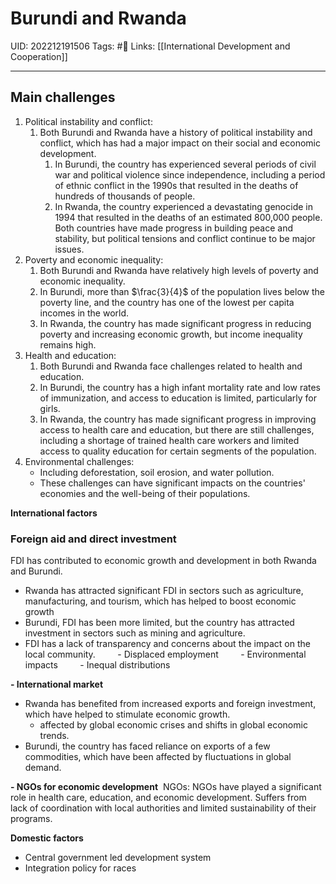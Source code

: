 # Burundi and Rwanda
UID: 202212191506
Tags: #🌱 
Links: [[International Development and Cooperation]]

----
## Main challenges
1. Political instability and conflict: 
	1. Both Burundi and Rwanda have a history of political instability and conflict, which has had a major impact on their social and economic development. 
		1. In Burundi, the country has experienced several periods of civil war and political violence since independence, including a period of ethnic conflict in the 1990s that resulted in the deaths of hundreds of thousands of people. 
		2. In Rwanda, the country experienced a devastating genocide in 1994 that resulted in the deaths of an estimated 800,000 people. Both countries have made progress in building peace and stability, but political tensions and conflict continue to be major issues.
2. Poverty and economic inequality: 
	1. Both Burundi and Rwanda have relatively high levels of poverty and economic inequality. 
	2. In Burundi, more than $\frac{3}{4}$ of the population lives below the poverty line, and the country has one of the lowest per capita incomes in the world. 
	3. In Rwanda, the country has made significant progress in reducing poverty and increasing economic growth, but income inequality remains high.
3. Health and education: 
	1. Both Burundi and Rwanda face challenges related to health and education. 
	2. In Burundi, the country has a high infant mortality rate and low rates of immunization, and access to education is limited, particularly for girls. 
	3. In Rwanda, the country has made significant progress in improving access to health care and education, but there are still challenges, including a shortage of trained health care workers and limited access to quality education for certain segments of the population.
4. Environmental challenges: 
	- Including deforestation, soil erosion, and water pollution. 
	- These challenges can have significant impacts on the countries' economies and the well-being of their populations.  

**International factors**
### Foreign aid and direct investment
FDI has contributed to economic growth and development in both Rwanda and Burundi. 
- Rwanda has attracted significant FDI in sectors such as agriculture, manufacturing, and tourism, which has helped to boost economic growth 
- Burundi, FDI has been more limited, but the country has attracted investment in sectors such as mining and agriculture. 
- FDI has a lack of transparency and concerns about the impact on the local community.
	        - Displaced employment
	        - Environmental impacts
	        - Inequal distributions

**- International market** 
- Rwanda has benefited from increased exports and foreign investment, which have helped to stimulate economic growth. 
	- affected by global economic crises and shifts in global economic trends. 
- Burundi, the country has faced reliance on exports of a few commodities, which have been affected by fluctuations in global demand.  

**- NGOs for economic development** 
NGOs: NGOs have played a significant role in health care, education, and economic development. Suffers from lack of coordination with local authorities and limited sustainability of their programs.
  

**Domestic factors** 
- Central government led development system
- Integration policy for races